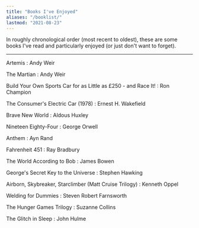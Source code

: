 ```yaml
---
title: "Books I've Enjoyed"
aliases: "/booklist/"
lastmod: "2021-08-23"
---
```

In roughly chronological order (most recent to oldest), these are some books I've read and particularly enjoyed (or just don't want to forget).

---
Artemis
: Andy Weir

The Martian
: Andy Weir

Build Your Own Sports Car for as Little as £250 - and Race It!
: Ron Champion

The Consumer's Electric Car (1978)
: Ernest H. Wakefield

Brave New World
: Aldous Huxley

Nineteen Eighty-Four
: George Orwell

Anthem
: Ayn Rand

Fahrenheit 451
: Ray Bradbury

The World According to Bob
: James Bowen

George's Secret Key to the Universe
: Stephen Hawking

Airborn, Skybreaker, Starclimber (Matt Cruise Trilogy)
: Kenneth Oppel

Welding for Dummies
: Steven Robert Farnsworth

The Hunger Games Trilogy
: Suzanne Collins

The Glitch in Sleep
: John Hulme